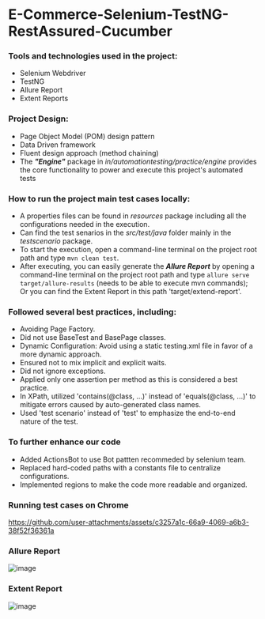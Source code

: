 # E-Commerce-Selenium-TestNG-RestAssured-Cucumber

### Tools and technologies used in the project:
* Selenium Webdriver
* TestNG
* Allure Report
* Extent Reports

### Project Design:
* Page Object Model (POM) design pattern
* Data Driven framework
* Fluent design approach (method chaining)
* The ***"Engine"*** package in *in/automationtesting/practice/engine* provides the core functionality to power and execute this project's automated tests

### How to run the project main test cases locally:
* A properties files can be found in *resources* package including all the configurations needed in the execution.
* Can find the test senarios in the *src/test/java* folder mainly in the *testscenario* package.
* To start the execution, open a command-line terminal on the project root path and type `mvn clean test`.
* After executing, you can easily generate the ***Allure Report*** by opening a command-line terminal on the project root path and type `allure serve target/allure-results` (needs to be able to execute mvn commands); Or you can find the Extent Report in this path 'target/extend-report'.

### Followed several best practices, including:
* Avoiding Page Factory.
* Did not use BaseTest and BasePage classes.
* Dynamic Configuration: Avoid using a static testing.xml file in favor of a more dynamic approach.
* Ensured not to mix implicit and explicit waits.
* Did not ignore exceptions.
* Applied only one assertion per method as this is considered a best practice.
* In XPath, utilized 'contains(@class, ...)' instead of 'equals(@class, ...)' to mitigate errors caused by auto-generated class names.
* Used 'test scenario' instead of 'test' to emphasize the end-to-end nature of the test.

### To further enhance our code ###
* Added ActionsBot to use Bot pattten recommeded by selenium team.
* Replaced hard-coded paths with a constants file to centralize configurations.
* Implemented regions to make the code more readable and organized.

### Running test cases on Chrome ###
https://github.com/user-attachments/assets/c3257a1c-66a9-4069-a6b3-38f52f36361a


### Allure Report ##
![image](https://github.com/user-attachments/assets/6802a613-f919-4d32-bc08-a483f9be4551)

### Extent Report ##
![image](https://github.com/user-attachments/assets/949237ed-2ce9-4fe6-b4b6-d6e088923580)



